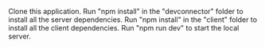 Clone this application.
Run "npm install" in the "devconnector" folder to install all the server dependencies.
Run "npm install" in the "client" folder to install all the client dependencies.
Run "npm run dev" to start the local server.
